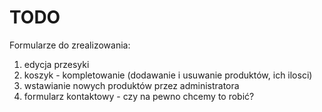 # TODO

Formularze do zrealizowania:
 1. edycja przesyki
 2. koszyk - kompletowanie (dodawanie i usuwanie produktów, ich ilosci)
 3. wstawianie nowych produktów przez administratora
 4. formularz kontaktowy - czy na pewno chcemy to robić?
